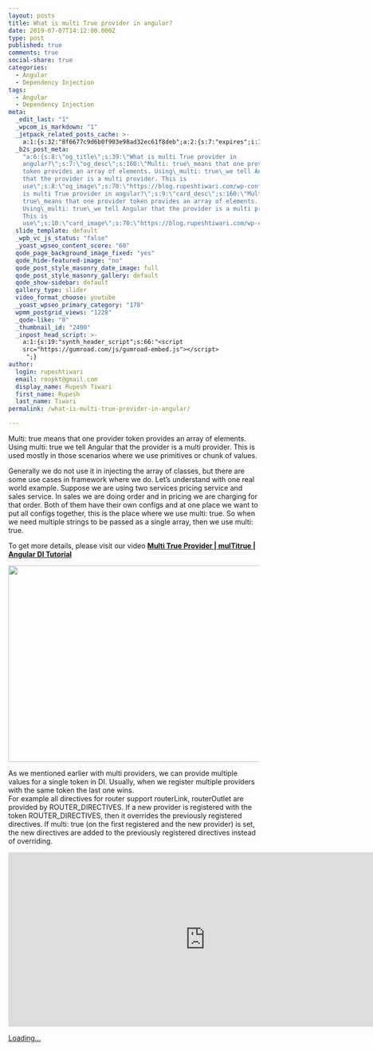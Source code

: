 ```yaml
---
layout: posts
title: What is multi True provider in angular?
date: 2019-07-07T14:12:00.000Z
type: post
published: true
comments: true
social-share: true
categories:
  - Angular
  - Dependency Injection
tags:
  - Angular
  - Dependency Injection
meta:
  _edit_last: "1"
  _wpcom_is_markdown: "1"
  _jetpack_related_posts_cache: >-
    a:1:{s:32:"8f6677c9d6b0f903e98ad32ec61f8deb";a:2:{s:7:"expires";i:1612239114;s:7:"payload";a:3:{i:0;a:1:{s:2:"id";i:2390;}i:1;a:1:{s:2:"id";i:2353;}i:2;a:1:{s:2:"id";i:2386;}}}}
  _b2s_post_meta:
    "a:6:{s:8:\"og_title\";s:39:\"What is multi True provider in
    angular?\";s:7:\"og_desc\";s:160:\"Multi: true\_means that one provider
    token provides an array of elements. Using\_multi: true\_we tell Angular
    that the provider is a multi provider. This is
    use\";s:8:\"og_image\";s:70:\"https://blog.rupeshtiwari.com/wp-content/uploads/2019/07/RUPESH-84.png\";s:10:\"card_title\";s:39:\"What
    is multi True provider in angular?\";s:9:\"card_desc\";s:160:\"Multi:
    true\_means that one provider token provides an array of elements.
    Using\_multi: true\_we tell Angular that the provider is a multi provider.
    This is
    use\";s:10:\"card_image\";s:70:\"https://blog.rupeshtiwari.com/wp-content/uploads/2019/07/RUPESH-84.png\";}"
  slide_template: default
  _wpb_vc_js_status: "false"
  _yoast_wpseo_content_score: "60"
  qode_page_background_image_fixed: "yes"
  qode_hide-featured-image: "no"
  qode_post_style_masonry_date_image: full
  qode_post_style_masonry_gallery: default
  qode_show-sidebar: default
  gallery_type: slider
  video_format_choose: youtube
  _yoast_wpseo_primary_category: "178"
  wpmm_postgrid_views: "1228"
  _qode-like: "0"
  _thumbnail_id: "2400"
  _inpost_head_script: >-
    a:1:{s:19:"synth_header_script";s:66:"<script
    src="https://gumroad.com/js/gumroad-embed.js"></script>
     ";}
author:
  login: rupeshtiwari
  email: roopkt@gmail.com
  display_name: Rupesh Tiwari
  first_name: Rupesh
  last_name: Tiwari
permalink: /what-is-multi-true-provider-in-angular/

---
```


<p>Multi: true means that one provider token provides an array of elements. Using multi: true we tell Angular that the provider is a multi provider. This is used mostly in those scenarios where we use primitives or chunk of values.</p>
<p>Generally we do not use it in injecting the array of classes, but there are some use cases in framework where we do. Let’s understand with one real world example. Suppose we are using two services pricing service and sales service. In sales we are doing order and in pricing we are charging for that order. Both of them have their own configs and at one place we want to put all configs together, this is the place where we use multi: true. So when we need multiple strings to be passed as a single array, then we use multi: true.</p>
<p>To get more details, please visit our video <a href="https://www.youtube.com/watch?v=DNKGUymAC_Q" target="_blank" rel="noopener noreferrer"><strong>Multi True Provider | mulTitrue | Angular DI Tutorial</strong></a></p>
<p><img class="alignnone size-full wp-image-2399" src="{{ site.baseurl }}/assets/2019/07/84.png" alt="" width="790" height="394" /></p>
<p>As we mentioned earlier with multi providers, we can provide multiple values for a single token in DI. Usually, when we register multiple providers with the same token the last one wins.<br />For example all directives for router support routerLink, routerOutlet are provided by ROUTER_DIRECTIVES. If a new provider is registered with the token ROUTER_DIRECTIVES, then it overrides the previously registered directives. If multi: true (on the first registered and the new provider) is set, the new directives are added to the previously registered directives instead of overriding.</p>
<p><iframe src="https://www.youtube.com/embed/DNKGUymAC_Q" width="790" height="350" frameborder="0" allowfullscreen="allowfullscreen"><span data-mce-type="bookmark" style="display: inline-block; width: 0px; overflow: hidden; line-height: 0;" class="mce_SELRES_start">﻿</span></iframe></p>
<p><!-- wp:html --></p>
<div class="gumroad-product-embed" data-gumroad-product-id="UJClm"><a href="https://gumroad.com/l/UJClm">Loading...</a></div>
<p><!-- /wp:html --></p>

